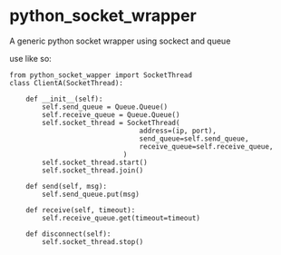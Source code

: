 # python_socket_wrapper
A generic python socket wrapper using sockect and queue

use like so:

    from python_socket_wapper import SocketThread
    class ClientA(SocketThread):

        def __init__(self):
            self.send_queue = Queue.Queue()
            self.receive_queue = Queue.Queue()
            self.socket_thread = SocketThread(
                                    address=(ip, port),
                                    send_queue=self.send_queue,
                                    receive_queue=self.receive_queue,
                                )
            self.socket_thread.start()
            self.socket_thread.join()

        def send(self, msg):
            self.send_queue.put(msg)

        def receive(self, timeout):
            self.receive_queue.get(timeout=timeout)

        def disconnect(self):
            self.socket_thread.stop()